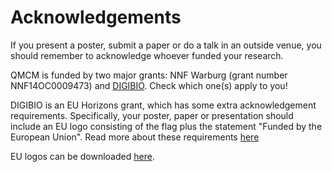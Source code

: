 # Acknowledgements

If you present a poster, submit a paper or do a talk in an outside venue, you should remember to acknowledge whoever funded your research.

QMCM is funded by two major grants: NNF Warburg (grant number NNF14OC0009473) and [DIGIBIO](https://cordis.europa.eu/project/id/101060066). Check which one(s) apply to you!

DIGIBIO is an EU Horizons grant, which has some extra acknowledgement requirements. Specifically, your poster, paper or presentation should include an EU logo consisting of the flag plus the statement "Funded by the European Union". Read more about these requirements [here](https://rea.ec.europa.eu/communicating-about-your-eu-funded-project_en#communication-dissemination-and-exploitation)

EU logos can be downloaded [here](https://ec.europa.eu/regional_policy/information-sources/logo-download-center_en).
